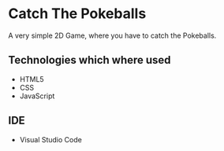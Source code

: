 # Catch The Pokeballs
A very simple 2D Game, where you have to catch the Pokeballs.

## Technologies which where used
- HTML5
- CSS
- JavaScript

## IDE
- Visual Studio Code
